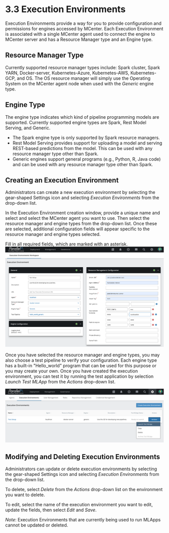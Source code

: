 3.3 Execution Environments
==========================

Execution Environments provide a way for you to provide configuration and permissions for engines accessed by MCenter.
Each Execution Environment is associated with a single MCenter agent used to connect the engine to MCenter server and has a Resource Manager type and an Engine type.

Resource Manager Type
---------------------

Currently supported resource manager types include: Spark cluster, Spark YARN, Docker-server, Kubernetes-Azure, Kubernetes-AWS, Kubernetes-GCP, and OS. The OS resource manager will simply use the Operating System on the MCenter agent node when used with the *Generic* engine type.


Engine Type
-----------

The engine type indicates which kind of pipeline programming models are supported. Currently supported engine types are Spark, Rest Model Serving, and Generic. 

* The Spark engine type is only supported by Spark resource managers.
* Rest Model Serving provides support for uploading a model and serving REST-based predictions from the model. This can be used with any resource manager type other than Spark.
* Generic engines support general programs (e.g., Python, R, Java code) and can be used with any resource manager type other than Spark.


Creating an Execution Environment
---------------------------------

Administrators can create a new execution environment by selecting the gear-shaped Settings icon and selecting *Execution Environments* from the drop-down list.

In the Execution Environment creation window, provide a unique name and select and select the MCenter agent you want to use. Then select the resource manager and engine types from the drop-down list. Once these are selected, additional configuration fields will appear specific to the resource manager and engine types selected.

Fill in all required fields, which are marked with an asterisk.
![](./images/3/3/media/ee_create.png)


Once you have selected the resource manager and engine types, you may also choose a test pipeline to verify your configuration. Each engine type has a built-in "Hello_world" program that can be used for this purpose or you may
create your own. Once you have created the execution environment, you can test it by running the test application
by selection *Launch Test MLApp* from the *Actions* drop-down list.

![](./images/3/3/media/ee_launch_testapp.png)

Modifying and Deleting Execution Environments
---------------------------------------------

Administrators can update or delete execution environments by selecting the gear-shaped Settings icon and selecting *Execution Environments* from the drop-down list.

To delete, select *Delete* from the *Actions* drop-down list on the environment you want to delete.

To edit, select the name of the execution environment you want to edit, update the fields, then select *Edit* and *Save*.

*Note*: Execution Environments that are currently being used to run MLApps cannot be updated or deleted.
